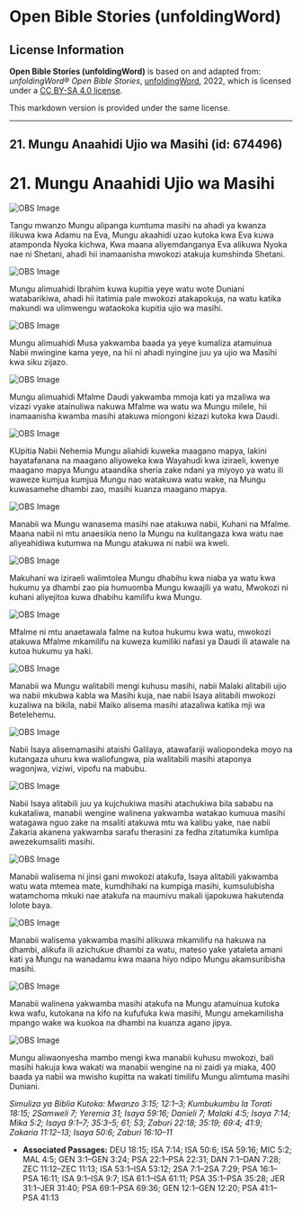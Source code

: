 # Open Bible Stories (unfoldingWord)

## License Information

**Open Bible Stories (unfoldingWord)** is based on and adapted from: _unfoldingWord® Open Bible Stories_, [unfoldingWord](https://unfoldingword.org/utw), 2022, which is licensed under a [CC BY-SA 4.0 license](https://creativecommons.org/licenses/by-sa/4.0/legalcode.en).

This markdown version is provided under the same license.



--------------------------------

## 21. Mungu Anaahidi Ujio wa Masihi (id: 674496)

21\. Mungu Anaahidi Ujio wa Masihi
==================================

![OBS Image](https://cdn.door43.org/obs/jpg/360px/obs-en-21-01.jpg)

Tangu mwanzo Mungu alipanga kumtuma masihi na ahadi ya kwanza ilikuwa kwa Adamu na Eva, Mungu akaahidi uzao kutoka kwa Eva kuwa atamponda Nyoka kichwa, Kwa maana aliyemdanganya Eva alikuwa Nyoka nae ni Shetani, ahadi hii inamaanisha mwokozi atakuja kumshinda Shetani.

![OBS Image](https://cdn.door43.org/obs/jpg/360px/obs-en-21-02.jpg)

Mungu alimuahidi Ibrahim kuwa kupitia yeye watu wote Duniani watabarikiwa, ahadi hii itatimia pale mwokozi atakapokuja, na watu katika makundi wa ulimwengu wataokoka kupitia ujio wa masihi.

![OBS Image](https://cdn.door43.org/obs/jpg/360px/obs-en-21-03.jpg)

Mungu alimuahidi Musa yakwamba baada ya yeye kumaliza atamuinua Nabii mwingine kama yeye, na hii ni ahadi nyingine juu ya ujio wa Masihi kwa siku zijazo.

![OBS Image](https://cdn.door43.org/obs/jpg/360px/obs-en-21-04.jpg)

Mungu alimuahidi Mfalme Daudi yakwamba mmoja kati ya mzaliwa wa vizazi vyake atainuliwa nakuwa Mfalme wa watu wa Mungu milele, hii inamaanisha kwamba masihi atakuwa miongoni kizazi kutoka kwa Daudi.

![OBS Image](https://cdn.door43.org/obs/jpg/360px/obs-en-21-05.jpg)

KUpitia Nabii Nehemia Mungu aliahidi kuweka maagano mapya, lakini hayatafanana na maagano aliyoweka kwa Wayahudi kwa iziraeli, kwenye maagano mapya Mungu ataandika sheria zake ndani ya miyoyo ya watu ili waweze kumjua kumjua Mungu nao watakuwa watu wake, na Mungu kuwasamehe dhambi zao, masihi kuanza maagano mapya.

![OBS Image](https://cdn.door43.org/obs/jpg/360px/obs-en-21-06.jpg)

Manabii wa Mungu wanasema masihi nae atakuwa nabii, Kuhani na Mfalme. Maana nabii ni mtu anaesikia neno la Mungu na kulitangaza kwa watu nae aliyeahidiwa kutumwa na Mungu atakuwa ni nabii wa kweli.

![OBS Image](https://cdn.door43.org/obs/jpg/360px/obs-en-21-07.jpg)

Makuhani wa iziraeli walimtolea Mungu dhabihu kwa niaba ya watu kwa hukumu ya dhambi zao pia humuomba Mungu kwaajili ya watu, Mwokozi ni kuhani aliyejitoa kuwa dhabihu kamilifu kwa Mungu.

![OBS Image](https://cdn.door43.org/obs/jpg/360px/obs-en-21-08.jpg)

Mfalme ni mtu anaetawala falme na kutoa hukumu kwa watu, mwokozi atakuwa Mfalme mkamilifu na kuweza kumiliki nafasi ya Daudi ili atawale na kutoa hukumu ya haki.

![OBS Image](https://cdn.door43.org/obs/jpg/360px/obs-en-21-09.jpg)

Manabii wa Mungu walitabili mengi kuhusu masihi, nabii Malaki alitabili ujio wa nabii mkubwa kabla wa Masihi kuja, nae nabii Isaya alitabili mwokozi kuzaliwa na bikila, nabii Maiko alisema masihi atazaliwa katika mji wa Betelehemu.

![OBS Image](https://cdn.door43.org/obs/jpg/360px/obs-en-21-10.jpg)

Nabii Isaya alisemamasihi ataishi Galilaya, atawafariji waliopondeka moyo na kutangaza uhuru kwa waliofungwa, pia walitabili masihi ataponya wagonjwa, viziwi, vipofu na mabubu.

![OBS Image](https://cdn.door43.org/obs/jpg/360px/obs-en-21-11.jpg)

Nabii Isaya alitabili juu ya kujchukiwa masihi atachukiwa bila sababu na kukataliwa, manabii wengine walinena yakwamba watakao kumuua masihi watagawa nguo zake na msaliti atakuwa mtu wa kalibu yake, nae nabii Zakaria akanena yakwamba sarafu therasini za fedha zitatumika kumlipa awezekumsaliti masihi.

![OBS Image](https://cdn.door43.org/obs/jpg/360px/obs-en-21-12.jpg)

Manabii walisema ni jinsi gani mwokozi atakufa, Isaya alitabili yakwamba watu wata mtemea mate, kumdhihaki na kumpiga masihi, kumsulubisha watamchoma mkuki nae atakufa na maumivu makali ijapokuwa hakutenda lolote baya.

![OBS Image](https://cdn.door43.org/obs/jpg/360px/obs-en-21-13.jpg)

Manabii walisema yakwamba masihi alikuwa mkamilifu na hakuwa na dhambi, alikufa ili azichukue dhambi za watu, mateso yake yataleta amani kati ya Mungu na wanadamu kwa maana hiyo ndipo Mungu akamsuribisha masihi.

![OBS Image](https://cdn.door43.org/obs/jpg/360px/obs-en-21-14.jpg)

Manabii walinena yakwamba masihi atakufa na Mungu atamuinua kutoka kwa wafu, kutokana na kifo na kufufuka kwa masihi, Mungu amekamilisha mpango wake wa kuokoa na dhambi na kuanza agano jipya.

![OBS Image](https://cdn.door43.org/obs/jpg/360px/obs-en-21-15.jpg)

Mungu aliwaonyesha mambo mengi kwa manabii kuhusu mwokozi, bali masihi hakuja kwa wakati wa manabii wengine na ni zaidi ya miaka, 400 baada ya nabii wa mwisho kupitta na wakati timilifu Mungu alimtuma masihi Duniani.

*Simuliza ya Biblia Kutoka: Mwanzo 3:15; 12:1–3; Kumbukumbu la Torati 18:15; 2Samweli 7; Yeremia 31; Isaya 59:16; Danieli 7; Malaki 4:5; Isaya 7:14; Mika 5:2; Isaya 9:1–7; 35:3–5; 61; 53; Zaburi 22:18; 35:19; 69:4; 41:9; Zakaria 11:12–13; Isaya 50:6; Zaburi 16:10–11*

* **Associated Passages:** DEU 18:15; ISA 7:14; ISA 50:6; ISA 59:16; MIC 5:2; MAL 4:5; GEN 3:1–GEN 3:24; PSA 22:1–PSA 22:31; DAN 7:1–DAN 7:28; ZEC 11:12–ZEC 11:13; ISA 53:1–ISA 53:12; 2SA 7:1–2SA 7:29; PSA 16:1–PSA 16:11; ISA 9:1–ISA 9:7; ISA 61:1–ISA 61:11; PSA 35:1–PSA 35:28; JER 31:1–JER 31:40; PSA 69:1–PSA 69:36; GEN 12:1–GEN 12:20; PSA 41:1–PSA 41:13

